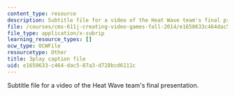 ```yaml
---
content_type: resource
description: Subtitle file for a video of the Heat Wave team's final presentation.
file: /courses/cms-611j-creating-video-games-fall-2014/e1650633c464dac587a3d728bcd6111c_sKolTx6sxUo.srt
file_type: application/x-subrip
learning_resource_types: []
ocw_type: OCWFile
resourcetype: Other
title: 3play caption file
uid: e1650633-c464-dac5-87a3-d728bcd6111c
---
```

Subtitle file for a video of the Heat Wave team's final presentation.

